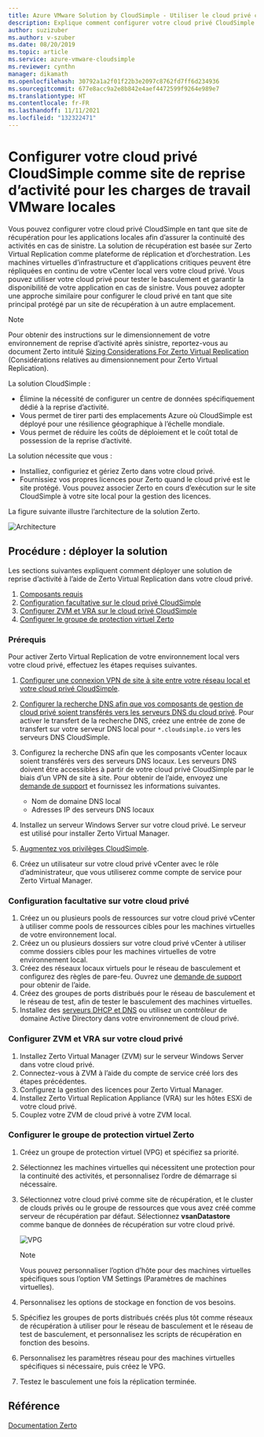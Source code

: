 ```yaml
---
title: Azure VMware Solution by CloudSimple - Utiliser le cloud privé comme site de reprise d’activité pour les charges de travail locales
description: Explique comment configurer votre cloud privé CloudSimple en tant que site de reprise d’activité pour les charges de travail VMware locales.
author: suzizuber
ms.author: v-szuber
ms.date: 08/20/2019
ms.topic: article
ms.service: azure-vmware-cloudsimple
ms.reviewer: cynthn
manager: dikamath
ms.openlocfilehash: 30792a1a2f01f22b3e2097c8762fd7ff6d234936
ms.sourcegitcommit: 677e8acc9a2e8b842e4aef4472599f9264e989e7
ms.translationtype: HT
ms.contentlocale: fr-FR
ms.lasthandoff: 11/11/2021
ms.locfileid: "132322471"
---
```

# <a name="set-up-cloudsimple-private-cloud-as-a-disaster-recovery-site-for-on-premises-vmware-workloads"></a>Configurer votre cloud privé CloudSimple comme site de reprise d’activité pour les charges de travail VMware locales

Vous pouvez configurer votre cloud privé CloudSimple en tant que site de récupération pour les applications locales afin d’assurer la continuité des activités en cas de sinistre. La solution de récupération est basée sur Zerto Virtual Replication comme plateforme de réplication et d’orchestration. Les machines virtuelles d’infrastructure et d’applications critiques peuvent être répliquées en continu de votre vCenter local vers votre cloud privé. Vous pouvez utiliser votre cloud privé pour tester le basculement et garantir la disponibilité de votre application en cas de sinistre. Vous pouvez adopter une approche similaire pour configurer le cloud privé en tant que site principal protégé par un site de récupération à un autre emplacement.

> [!NOTE]
> Pour obtenir des instructions sur le dimensionnement de votre environnement de reprise d’activité après sinistre, reportez-vous au document Zerto intitulé [Sizing Considerations For Zerto Virtual Replication](https://s3.amazonaws.com/zertodownload_docs/5.5U3/Zerto%20Virtual%20Replication%20Sizing.pdf) (Considérations relatives au dimensionnement pour Zerto Virtual Replication).

La solution CloudSimple :

* Élimine la nécessité de configurer un centre de données spécifiquement dédié à la reprise d’activité.
* Vous permet de tirer parti des emplacements Azure où CloudSimple est déployé pour une résilience géographique à l’échelle mondiale.
* Vous permet de réduire les coûts de déploiement et le coût total de possession de la reprise d’activité.

La solution nécessite que vous :

* Installiez, configuriez et gériez Zerto dans votre cloud privé.
* Fournissiez vos propres licences pour Zerto quand le cloud privé est le site protégé. Vous pouvez associer Zerto en cours d’exécution sur le site CloudSimple à votre site local pour la gestion des licences.

La figure suivante illustre l’architecture de la solution Zerto.

![Architecture](media/cloudsimple-zerto-architecture.png)

## <a name="how-to-deploy-the-solution"></a>Procédure : déployer la solution

Les sections suivantes expliquent comment déployer une solution de reprise d’activité à l’aide de Zerto Virtual Replication dans votre cloud privé.

1. [Composants requis](#prerequisites)
2. [Configuration facultative sur le cloud privé CloudSimple](#optional-configuration-on-your-private-cloud)
3. [Configurer ZVM et VRA sur le cloud privé CloudSimple](#set-up-zvm-and-vra-on-your-private-cloud)
4. [Configurer le groupe de protection virtuel Zerto](#set-up-zerto-virtual-protection-group)

### <a name="prerequisites"></a>Prérequis

Pour activer Zerto Virtual Replication de votre environnement local vers votre cloud privé, effectuez les étapes requises suivantes.

1. [Configurer une connexion VPN de site à site entre votre réseau local et votre cloud privé CloudSimple](set-up-vpn.md).
2. [Configurer la recherche DNS afin que vos composants de gestion de cloud privé soient transférés vers les serveurs DNS du cloud privé](on-premises-dns-setup.md).  Pour activer le transfert de la recherche DNS, créez une entrée de zone de transfert sur votre serveur DNS local pour `*.cloudsimple.io` vers les serveurs DNS CloudSimple.
3. Configurez la recherche DNS afin que les composants vCenter locaux soient transférés vers des serveurs DNS locaux.  Les serveurs DNS doivent être accessibles à partir de votre cloud privé CloudSimple par le biais d’un VPN de site à site. Pour obtenir de l’aide, envoyez une [demande de support](https://portal.azure.com/#blade/Microsoft_Azure_Support/HelpAndSupportBlade/newsupportrequest) et fournissez les informations suivantes.  

    * Nom de domaine DNS local
    * Adresses IP des serveurs DNS locaux

4. Installez un serveur Windows Server sur votre cloud privé. Le serveur est utilisé pour installer Zerto Virtual Manager.
5. [Augmentez vos privilèges CloudSimple](escalate-private-cloud-privileges.md).
6. Créez un utilisateur sur votre cloud privé vCenter avec le rôle d’administrateur, que vous utiliserez comme compte de service pour Zerto Virtual Manager.

### <a name="optional-configuration-on-your-private-cloud"></a>Configuration facultative sur votre cloud privé

1. Créez un ou plusieurs pools de ressources sur votre cloud privé vCenter à utiliser comme pools de ressources cibles pour les machines virtuelles de votre environnement local.
2. Créez un ou plusieurs dossiers sur votre cloud privé vCenter à utiliser comme dossiers cibles pour les machines virtuelles de votre environnement local.
3. Créez des réseaux locaux virtuels pour le réseau de basculement et configurez des règles de pare-feu. Ouvrez une [demande de support](https://portal.azure.com/#blade/Microsoft_Azure_Support/HelpAndSupportBlade/newsupportrequest) pour obtenir de l’aide.
4. Créez des groupes de ports distribués pour le réseau de basculement et le réseau de test, afin de tester le basculement des machines virtuelles.
5. Installez des [serveurs DHCP et DNS](dns-dhcp-setup.md) ou utilisez un contrôleur de domaine Active Directory dans votre environnement de cloud privé.

### <a name="set-up-zvm-and-vra-on-your-private-cloud"></a>Configurer ZVM et VRA sur votre cloud privé

1. Installez Zerto Virtual Manager (ZVM) sur le serveur Windows Server dans votre cloud privé.
2. Connectez-vous à ZVM à l’aide du compte de service créé lors des étapes précédentes.
3. Configurez la gestion des licences pour Zerto Virtual Manager.
4. Installez Zerto Virtual Replication Appliance (VRA) sur les hôtes ESXi de votre cloud privé.
5. Couplez votre ZVM de cloud privé à votre ZVM local.

### <a name="set-up-zerto-virtual-protection-group"></a>Configurer le groupe de protection virtuel Zerto

1. Créez un groupe de protection virtuel (VPG) et spécifiez sa priorité.
2. Sélectionnez les machines virtuelles qui nécessitent une protection pour la continuité des activités, et personnalisez l’ordre de démarrage si nécessaire.
3. Sélectionnez votre cloud privé comme site de récupération, et le cluster de clouds privés ou le groupe de ressources que vous avez créé comme serveur de récupération par défaut. Sélectionnez **vsanDatastore** comme banque de données de récupération sur votre cloud privé.

    ![VPG](media/cloudsimple-zerto-vpg.png)

    > [!NOTE]
    > Vous pouvez personnaliser l’option d’hôte pour des machines virtuelles spécifiques sous l’option VM Settings (Paramètres de machines virtuelles).

4. Personnalisez les options de stockage en fonction de vos besoins.
5. Spécifiez les groupes de ports distribués créés plus tôt comme réseaux de récupération à utiliser pour le réseau de basculement et le réseau de test de basculement, et personnalisez les scripts de récupération en fonction des besoins.
6. Personnalisez les paramètres réseau pour des machines virtuelles spécifiques si nécessaire, puis créez le VPG.
7. Testez le basculement une fois la réplication terminée.

## <a name="reference"></a>Référence

[Documentation Zerto](https://www.zerto.com/myzerto/technical-documentation/)
